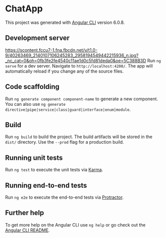# ChatApp

This project was generated with [Angular CLI](https://github.com/angular/angular-cli) version 6.0.8.

## Development server

https://scontent.fccu7-1.fna.fbcdn.net/v/t1.0-9/40263469_2140107106245283_2958194549442215936_n.jpg?_nc_cat=0&oh=0fb3fe2fe4540c11ae1d0c5fd81deda0&oe=5C388B3D
Run `ng serve` for a dev server. Navigate to `http://localhost:4200/`. The app will automatically reload if you change any of the source files.

## Code scaffolding

Run `ng generate component component-name` to generate a new component. You can also use `ng generate directive|pipe|service|class|guard|interface|enum|module`.

## Build

Run `ng build` to build the project. The build artifacts will be stored in the `dist/` directory. Use the `--prod` flag for a production build.

## Running unit tests

Run `ng test` to execute the unit tests via [Karma](https://karma-runner.github.io).

## Running end-to-end tests

Run `ng e2e` to execute the end-to-end tests via [Protractor](http://www.protractortest.org/).

## Further help

To get more help on the Angular CLI use `ng help` or go check out the [Angular CLI README](https://github.com/angular/angular-cli/blob/master/README.md).
